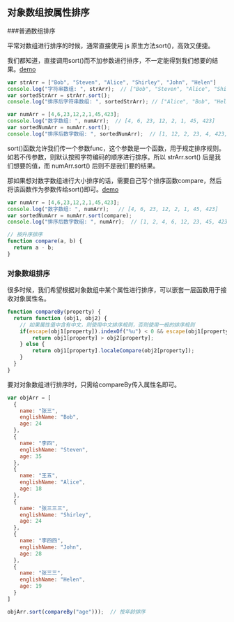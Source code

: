 ## 对象数组按属性排序



###普通数组排序

平常对数组进行排序的时候，通常直接使用 js 原生方法sort()，高效又便捷。

我们都知道，直接调用sort()而不加参数进行排序，不一定能得到我们想要的结果。[demo](http://jsbin.com/zonewapozo/edit?js,console)

```javascript
var strArr = ["Bob", "Steven", "Alice", "Shirley", "John", "Helen"]
console.log("字符串数组: ", strArr);  // ["Bob", "Steven", "Alice", "Shirley", "John", "Helen"]
var sortedStrArr = strArr.sort();
console.log("排序后字符串数组: ", sortedStrArr); // ["Alice", "Bob", "Helen", "John", "Shirley", "Steven"]

var numArr = [4,6,23,12,2,1,45,423];
console.log("数字数组: ", numArr);  // [4, 6, 23, 12, 2, 1, 45, 423]
var sortedNumArr = numArr.sort();
console.log("排序后数字数组: ", sortedNumArr);  // [1, 12, 2, 23, 4, 423, 45, 6]
```

sort()函数允许我们传一个参数func，这个参数是一个函数，用于规定排序规则。如若不传参数，则默认按照字符编码的顺序进行排序。所以 strArr.sort() 后是我们想要的值，而 numArr.sort() 后则不是我们要的结果。

那如果想对数字数组进行大小排序的话，需要自己写个排序函数compare，然后将该函数作为参数传给sort()即可。[demo](http://jsbin.com/xakotapabi/edit?js,console)

```javascript
var numArr = [4,6,23,12,2,1,45,423];
console.log("数字数组: ", numArr);   // [4, 6, 23, 12, 2, 1, 45, 423]
var sortedNumArr = numArr.sort(compare);
console.log("排序后数字数组: ", numArr);  // [1, 2, 4, 6, 12, 23, 45, 423]

// 按升序排序
function compare(a, b) {
  return a - b;
}
```



### 对象数组排序

很多时候，我们希望根据对象数组中某个属性进行排序，可以嵌套一层函数用于接收对象属性名。

```javascript
function compareBy(property) {
  return function (obj1, obj2) {
    // 如果属性值中含有中文，则使用中文排序规则，否则使用一般的排序规则
    if(escape(obj1[property]).indexOf("%u") < 0 && escape(obj1[property]).indexOf("%u") < 0) {
        return obj1[property] > obj2[property];
    } else {
        return obj1[property].localeCompare(obj2[property]);
    }
  }
}
```

要对对象数组进行排序时，只需给compareBy传入属性名即可。

```javascript
var objArr = [
  {
    name: "张三",
    englishName: "Bob",
    age: 24
  },
  {
    name: "李四",
    englishName: "Steven",
    age: 35
  },
  {
    name: "王五",
    englishName: "Alice",
    age: 18
  },
  {
    name: "张三三三",
    englishName: "Shirley",
    age: 24
  },
  {
    name: "李四四",
    englishName: "John",
    age: 28
  },
  {
    name: "张三三",
    englishName: "Helen",
    age: 19
  }
]

objArr.sort(compareBy("age")));  // 按年龄排序
```

